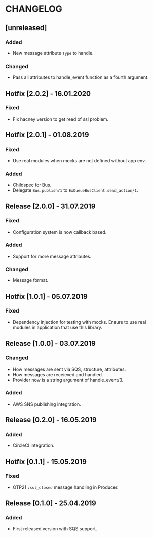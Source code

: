 CHANGELOG
=========

## [unreleased]
### Added
- New message attribute `Type` to handle.
### Changed
- Pass all attributes to handle_event function as a fourth argument.

## Hotfix [2.0.2] - 16.01.2020
### Fixed
- Fix hacney version to get reed of ssl problem.

## Hotfix [2.0.1] - 01.08.2019
### Fixed
- Use real modules when mocks are not defined without app env.

### Added
- Childspec for Bus.
- Delegate `Bus.publish/1` to `ExQueueBusClient.send_action/1`.

## Release [2.0.0] - 31.07.2019
### Fixed
- Configuration system is now callback based.
### Added
- Support for more message attributes.
### Changed
- Message format.

## Hotfix [1.0.1] - 05.07.2019
### Fixed
- Dependency injection for testing with mocks. Ensure to
  use real modules in application that use this library.

## Release [1.0.0] - 03.07.2019
### Changed
- How messages are sent via SQS, structure, attributes.
- How messages are receieved and handled.
- Provider now is a string argument of handle_event/3.
### Added
- AWS SNS publishing integration.

## Release [0.2.0] - 16.05.2019
### Added
- CircleCI integration.

## Hotfix [0.1.1] - 15.05.2019
### Fixed
- OTP21 `:ssl_closed` message handling in Producer.

## Release [0.1.0] - 25.04.2019
### Added
- First released version with SQS support.
